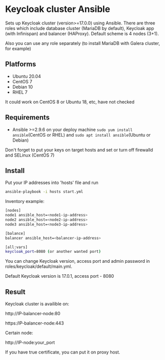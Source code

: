 # Keycloak cluster Ansible

Sets up Keycloak cluster (version>=17.0.0) using Ansible. There are three roles which include database cluster (MariaDB by default), Keycloak app (with Infinispan) and balancer (HAProxy). Default scheme is 4 nodes (3+1).

Also you can use any role separately (to install MariaDB with Galera cluster, for example)

## Platforms

- Ubuntu 20.04
- CentOS 7
- Debian 10
- RHEL 7

It could work on CentOS 8 or Ubuntu 18, etc, have not checked
## Requirements

- Ansible >=2.9.6 on your deploy machine `sudo yum install ansible`(CentOS or RHEL) and `sudo apt install ansible`(Ubuntu or Debian)


Don't forget to put your keys on target hosts and set or turn off firewalld and SELinux (CentOS 7)

## Install

Put your IP addresses into 'hosts' file and run
```sh
ansible-playbook -i hosts start.yml
```

Inventory example:

```sh
[nodes]
node1 ansible_host=<node1-ip-address>
node2 ansible_host=<node2-ip-address>
node3 ansible_host=<node3-ip-address>

[balance]
balancer ansible_host=<balancer-ip-address>

[all:vars]
keycloak_port=8080 (or another wanted port)
```


You can change Keycloak version, access port and admin password in roles/keycloak/default/main.yml.

Default Keycloak version is 17.0.1, access port - 8080

## Result

Keycloak cluster is availible on:

http://IP-balancer-node:80

https:/IP-balancer-node:443

Certain node:

http://IP-node:your_port


If you have true certificate, you can put it on proxy host.
